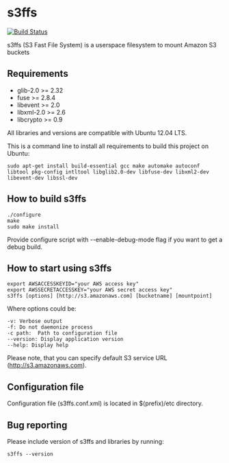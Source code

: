 # s3ffs

[![Build Status](https://secure.travis-ci.org/skoobe/s3ffs.png)](https://travis-ci.org/skoobe/s3ffs)

s3ffs (S3 Fast File System) is a userspace filesystem to mount Amazon S3 buckets

Requirements
------------

* glib-2.0 >= 2.32
* fuse >= 2.8.4
* libevent >= 2.0
* libxml-2.0 >= 2.6
* libcrypto >= 0.9

All libraries and versions are compatible with Ubuntu 12.04 LTS.

This is a command line to install all requirements to build this project on Ubuntu:

```
sudo apt-get install build-essential gcc make automake autoconf libtool pkg-config intltool libglib2.0-dev libfuse-dev libxml2-dev libevent-dev libssl-dev
```

How to build s3ffs
------------------

```
./configure
make
sudo make install
```

Provide configure script with --enable-debug-mode flag if you want to get a debug build.

How to start using s3ffs
------------------------

```
export AWSACCESSKEYID="your AWS access key"
export AWSSECRETACCESSKEY="your AWS secret access key"
s3ffs [options] [http://s3.amazonaws.com] [bucketname] [mountpoint]
```

Where options could be:

```
-v: Verbose output
-f: Do not daemonize process
-c path:  Path to configuration file
--version: Display application version
--help: Display help
```

Please note, that you can specify default S3 service URL (http://s3.amazonaws.com).

Configuration file
------------------
    
Configuration file (s3ffs.conf.xml) is located in $(prefix)/etc directory.

Bug reporting
-------------
    
Please include version of s3ffs and libraries by running:

```
s3ffs --version
```
